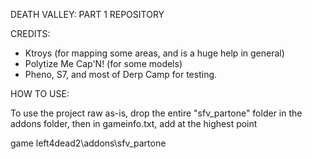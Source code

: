 DEATH VALLEY: PART 1 REPOSITORY

CREDITS:

* Ktroys (for mapping some areas, and is a huge help in general)
* Polytize Me Cap'N! (for some models)
* Pheno, S7, and most of Derp Camp for testing.

HOW TO USE:

To use the project raw as-is, drop the entire "sfv_partone" folder in the addons folder, then in gameinfo.txt, add at the highest point

game left4dead2\addons\sfv_partone
